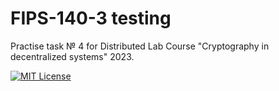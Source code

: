 # FIPS-140-3 testing

Practise task № 4 for Distributed Lab Course "Cryptography in decentralized systems" 2023.

[![MIT License](https://img.shields.io/badge/License-MIT-green.svg)](https://choosealicense.com/licenses/mit/)
